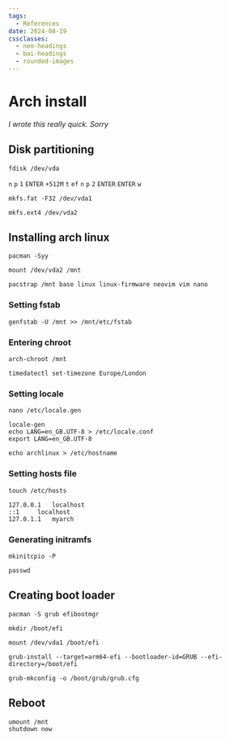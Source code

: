 ```yaml
---
tags:
  - References
date: 2024-08-19
cssclasses:
  - neo-headings
  - bai-headings
  - rounded-images
---
```

# Arch install
*I wrote this really quick. Sorry*
## Disk partitioning
```
fdisk /dev/vda
```

`n` `p` `1` `ENTER` `+512M`
`t` `ef`
`n` `p` `2` `ENTER` `ENTER`
`w`

```
mkfs.fat -F32 /dev/vda1
```

```
mkfs.ext4 /dev/vda2
```

## Installing arch linux

```
pacman -Syy
```

```
mount /dev/vda2 /mnt
```

```
pacstrap /mnt base linux linux-firmware neovim vim nano
```
### Setting fstab
```
genfstab -U /mnt >> /mnt/etc/fstab
```
### Entering chroot
```
arch-chroot /mnt
```

```
timedatectl set-timezone Europe/London
```
### Setting locale
```
nano /etc/locale.gen
```

```
locale-gen
echo LANG=en_GB.UTF-8 > /etc/locale.conf
export LANG=en_GB.UTF-8
```

```
echo archlinux > /etc/hostname
```
### Setting hosts file
```
touch /etc/hosts
```

```
127.0.0.1	localhost
::1		localhost
127.0.1.1	myarch
```
### Generating initramfs
```
mkinitcpio -P
```

```
passwd
```
## Creating boot loader
```
pacman -S grub efibootmgr
```

```
mkdir /boot/efi
```

```
mount /dev/vda1 /boot/efi
```

```
grub-install --target=arm64-efi --bootloader-id=GRUB --efi-directory=/boot/efi
```

```
grub-mkconfig -o /boot/grub/grub.cfg
```
## Reboot
```
umount /mnt
shutdown now
```